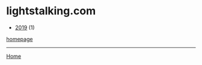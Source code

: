 # lightstalking.com

  * [2019](./lightstalking-com-2019.md) (1)

[homepage](https://www.lightstalking.com/)

----

[Home](../index.md)
